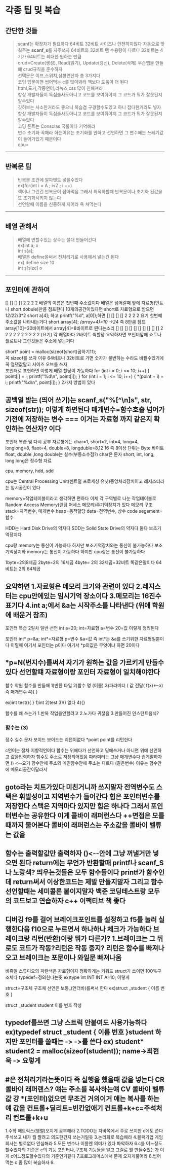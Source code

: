 각종 팁 밎 복습
======================
간단한 것들
---------------
> scanf는 확장자가 필요하다 64비트 32비트 사이즈나 안전하지않다 자동으로 맞춰주는 **scanf_s**를 자주쓰자
> 64비트와 32비트  렘 수용량이 다르다 32비트는 4기가 64비트는 최대한 원하는 만큼      
> crud=Create(생성), Read(읽기), Update(갱신), Delete(삭제) 무슨앱을 만들떄 crud규칙을 준수하자     
> 선택문은 이프,스위치,삼항연산자 총 3가지다    
> 코딩 입문이면 씹어먹는 c를 많이봐라 책보다 도움이 더 된다     
> html,도커,각종언어,리눅스,css 많이 친해져라     
> 항상 개발자들이 독심술사도아니고 코드를 보여줘야지 그 코드가 뭐가 잘못된지 알수있다    
> 깃허브는 사소한거라도 좋으니 복습겸 구경할수도있고 하니 잡다한거라도 넣자     
> 항상 개발자들이 독심술사도아니고 코드를 보여줘야지 그 코드가 뭐가 잘못된지 알수있다                  
> 코딩 폰트는 Consolas 국룰이다 기억해라           
> 변수 초기화 꼭해라 하는이유는 초기화를 안하고 선언하면 그 변수에는 쓰레기값이 들어가있기 때문이다   
> cpu=  
* * * 

반복문 팁
-------------
> 반복문 조건에 알파벳도 넣을수있다      
> ex)for(int i = A ;  i<Z ; i ++)         
> 렉이나 그런건 반복문이 잡아먹음 그래서 최적화할때 반복문이나 초기화 된값을 또 초기화시키지 않는다             
> 선언할때 이름을 신중하게 지어라 욕 쳐먹는다         

* * *

배열 관해서
-----------------
> 배열에 변할수있는 상수는 절대 안들어간다         
ex)int a; x     
int s[a];          
> 배열은 define을써서 전처리기로 사용해서 넣는건 된다        
ex) define size 10      
int s[size] o          


* * *


포인터에 관하여
-------------
[] [] [] []
2 2 2 2
배열의 이름은 첫번째 주소값이다
배열은 넘어갈때 앞에 자료형(인트나 short dobule)만큼 점프한다 10개의공간이있다면 short로 자료형으로 받으면 1*2/2*2/3*2
short a[4]; 하고
printf("%d", a[0]);하면
[] [] [] []
2 2 2 2
요기 첫번쨰 주소값을 나타내는거다
short array[4];
*(array+4)=10 ->2*4 즉 8만큼 점프 array[10]=20바이트에서 array[4]=8바이트로 뛴다는소리
[] [] [] [] [] [] [] [] [] []
2 2 2 2 2 2 2 2 2 2
     (요기)
각 배열마다 2바이트 씩할당
요약하자면 포인터앞에 쇼트나 플로트나 그런것들은 주소에 넣는거다

short* point = malloc(sizeof(short)곱하기11);      
꼭 sizeof를 쓰자 이유 64비트나 32비트로 가면 숫자가 불변하는 수라도 바뀔수있기에  꼭 절댓값말고 사이즈 오브를 쓰자       
포인터로 표현하면 이렇게 배열 할당이 가능하다
        for (int i = 0; i <= 10; i++) {
		point[i] = i;
		printf("%d\n", point[i]);
	}
	for (int i = 1; i <= 10; i++) {
		*(point + i) = i;
		printf("%d\n", point[i]);
	}
2가지 방법이 있다


공백열 받는 (띄어 쓰기)는 scanf_s("%[^\n]s", str, sizeof(str));
이렇게 하면된다
매개변수=함수호출 넘어가기전에 저장하는 변수
=== 이거는 자료형 까지 같은지 확인하는 연산자? 이다
----------------------------------------------------------------------------
포인터 복습 및 다시 공부
자료형에는 char=1, short=2, int=4, long=4, longlong=8, flaot=4, double=8, longduble=8,12 16 즉 8이상
단위는 Byte 바이트
float, double ,long double는 실수(부동소수점?)
char은 문자 
short, int, long, long long은 정수형 자료

cpu, memory, hdd, sdd

cpu는 Central Processing Unit(센트럴 프로세싱 유닛)중앙처리장치이고
레지스터라는 임시공간이 있다

memory=작업테이블이라고 생각하면 편하다 이제 각 구역별로 나눈 작업테이블로 
Random Access Memory(랜덤 어세스 메모리)주기억장치가 있다
메모리 구조 
stack=지역변수, 매개변수
heap=동적할당
deta=전역변수, 상수
code segement=함수

HDD는 Hard Disk Drive의 약자다
SDD는 Solid State Drive의 약자다
둘다 보조기억장치다

cpu랑 memory는 통신이 가능하다 하지만 보조기억장치와는 통신이 불가능하다
보조기억장치와 memory는 통신이 가능하다 하지만 cpu랑은 통신이 불가능하다

1byte=2의8제곱
2byte=2의 16제곱
4byte= 2의 32제곱=32비트 똑같은말이다 64비트는 2의 64제곱

요약하면 
1.자료형은 메모리 크기와 관련이 있다
2.레지스터는 cpu안에있는 임시기억 장소이다
3.메모리는 16진수 표기다
4.int a;에서 &a는 시작주소를 나타낸다 (위에 학원에 배운거 참조)
--------------------------------------------------------------------
포인터 복습 2일차
일반 선언
int a=20;
int=자료형 a=변수 20=값 이렇게 정리된다

포인터
int* p=&a;
int*=자료형 p=변수 &a=값
즉 int*는 &a를 쓰기위한 자료형일뿐이다
이럴때 여기서 포인터는 p이다
여기서 *p의값은 무엇이냐 하면 20이다

*p=N(번지수)를써서 자기가 원하는 값을 가르키게 만들수있다
선언할떄 자료형이랑 포인터 자료형이 일치해야한다
--------------------------------------------------------------------
함수 학원
함수를 만들때
1)반환 타입
2)함수 명 (이름)
3)파라미터 ( 값 전달( f(x)<--x) 즉 매개변수
4){ }

ex)int test(){
}
1)int
2)test
3)() 없다
4){}

함수를 왜 쓰는가
1.반복 작업을안할려고
2.노가다 귀찮음
3.만들어진 인스턴트음식?

### 함수는 (3)
정수 실수 문자 보이드
보이드는 리턴이없다
*point point를 리턴한다

c언어는 절차 지향적언어다 함수는 위에다가 선언하고 밑에쓰거나 
아니면 위에 선언하고 값을입력하자
함수도 주소로 저장되어있음
파라미터는 그냥 매개변수다 쉽게말하자면 () <--요거
함수안에 주소와 메인함수안에 주소는 다르다 (같은변수) 이유는 함수안에 메모리공간이달라서

goto라는 치트가있다 미친거니까 쓰지말자 전역변수도 
스택은 휘발성이고 지역변수가 들어간다
힙은 포인터변수를 저장한다
스택은 지역마다 있지만 힙은 하나다 그래서 포인터변수는 공유한다
이게 콜바이 래퍼런스다
++면접은 모를때까지 물어본다 
콜바이 래퍼런스는 주소값을
콜바이 벨류는 값을
----------------------------------------------------------------------------------
함수는 출력할값만 출력하자 ()<--안에 그냥 꺼낼거만 넣으면 된다
return에는 무언가 반환할때
printf나 scanf_S나 노랑색? 띄우는것들은 모두 함수들이다
printf가 함수인데 return써서 이상한코드는 제발 만들지말자
그리고 함수 선언할때는 세미콜론 붙이지말자
백준 코딩테스트랑 모두의 코드보고 연습하자
c++ 이팩티브 책 좋다
---------------------------------------------------------------------------------
디버깅 f9를 걸어 브레이크포인트를 설정하고
f5를 눌러 실행한다음 f10으로 누르면서 하나하나 체크가 가능하다
브레이크랑 리턴(반환)이랑 뭐가 다른가? 
1.브레이크는 그 뒤로도 코드가 작동?리턴은 작동 중지?
리턴은 함수를 빠져나오고 브레이크는 포문이나 와일문 빠져나옴
-------------------------------------------------------------------------------------
비쥬얼 스튜디오의 파란색은 자료형이자 정확하게는 키워드
struct가 쓰이면 100%구조체다
typedef=정의한다는뜻
ex)type int INT
   INT A=10; 이렇게
   
struct=구조체
구조체 선언은 보통_(언더바)를써서 한다
ex)struct _student {
이름
번호
}

struct _student student
이름 
번호
작성

typedef를쓰면 그냥 스트럭 안붙여도 사용가능하다
ex)typedef struct _student {
이름
번호
}student
하지만 포인터를 쓸때는
-> ->를 쓴다
ex)
student* student2 = malloc(sizeof(student));
name->최현욱
->
요렇게
--------------------------------------------------------------------
#은 전처리기라는뜻이다 즉 실행을 했을때 값을 넣는다 
CR 콜바이 래퍼랜스? 얘는 주소를 복사하는얘
CV 콜바이 벨류 값 걍 *(포인터)없으면 무조건 거의이거 얘는 복사를 하는얘 값을
컨트롤+딜리트=빈칸없애기
컨트롤+k+c=주석처리
컨트롤+k+u
------------------------------
1.수학 매트릭스(행렬)오지게 공부해라
2.TODO는 자바쪽에서 주로 쓰지만 c에도 쓴다 주석쓰고 내가 뭘 짤려고 의도한건지 쓰는거일듯
3.논리회로 복습해라
4.블랙기업 게임회사는 별로없다 안심해라 
5.모든 변수나 이름엔 의미가 있다 파악하자
6.c를 어느정도 할수있다의 기준은 c의 기능 포인터나,구조체 기능들을 알고 그걸로 뭘 만들수있는가 이게 c어느정도할수있다의 기준인거같다 
7.프로그래머스에서 문제 오지게풀어라
8.씹어먹는 c 좀 많이 복습하자
9.
